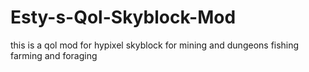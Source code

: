 # Esty-s-Qol-Skyblock-Mod
this is a qol mod for hypixel skyblock for mining and dungeons fishing farming and foraging
